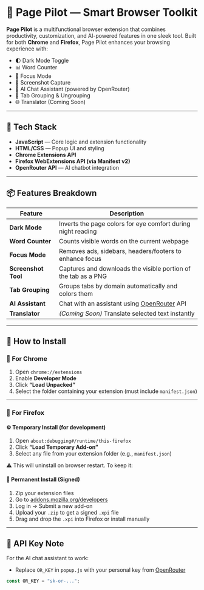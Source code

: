 # 🚀 Page Pilot — Smart Browser Toolkit

**Page Pilot** is a multifunctional browser extension that combines productivity, customization, and AI-powered features in one sleek tool. Built for both **Chrome** and **Firefox**, Page Pilot enhances your browsing experience with:

- 🌓 Dark Mode Toggle  
- 📊 Word Counter  
- 🎯 Focus Mode  
- 📸 Screenshot Capture  
- 🧠 AI Chat Assistant (powered by OpenRouter)  
- 🧹 Tab Grouping & Ungrouping  
- 🌐 Translator (Coming Soon)

---

## 🧰 Tech Stack

- **JavaScript** — Core logic and extension functionality
- **HTML/CSS** — Popup UI and styling
- **Chrome Extensions API**
- **Firefox WebExtensions API (via Manifest v2)**
- **OpenRouter API** — AI chatbot integration

---

## 📦 Features Breakdown

| Feature            | Description                                                                 |
|-------------------|-----------------------------------------------------------------------------|
| **Dark Mode**      | Inverts the page colors for eye comfort during night reading                |
| **Word Counter**   | Counts visible words on the current webpage                                |
| **Focus Mode**     | Removes ads, sidebars, headers/footers to enhance focus                     |
| **Screenshot Tool**| Captures and downloads the visible portion of the tab as a PNG              |
| **Tab Grouping**   | Groups tabs by domain automatically and colors them                         |
| **AI Assistant**   | Chat with an assistant using [OpenRouter](https://openrouter.ai/) API       |
| **Translator**     | *(Coming Soon)* Translate selected text instantly                          |

---

## 🧪 How to Install

### 🔗 For Chrome

1. Open `chrome://extensions`
2. Enable **Developer Mode**
3. Click **“Load Unpacked”**
4. Select the folder containing your extension (must include `manifest.json`)

---

### 🦊 For Firefox

#### ⚙️ Temporary Install (for development)
1. Open `about:debugging#/runtime/this-firefox`
2. Click **“Load Temporary Add-on”**
3. Select any file from your extension folder (e.g., `manifest.json`)

⚠️ This will uninstall on browser restart. To keep it:

#### 🧾 Permanent Install (Signed)
1. Zip your extension files
2. Go to [addons.mozilla.org/developers](https://addons.mozilla.org/developers)
3. Log in → Submit a new add-on
4. Upload your `.zip` to get a signed `.xpi` file
5. Drag and drop the `.xpi` into Firefox or install manually

---

## 🔐 API Key Note

For the AI chat assistant to work:
- Replace `OR_KEY` in `popup.js` with your personal key from [OpenRouter](https://openrouter.ai/)

```js
const OR_KEY = "sk-or-...";
